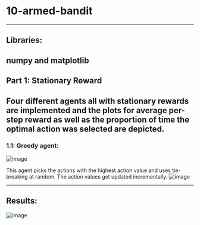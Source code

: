 # 10-armed-bandit

----


## Libraries: 
numpy and matplotlib
----------
## Part 1: Stationary Reward
Four different agents all with stationary rewards are implemented and the plots for average per-step reward as well as the proportion of time the optimal action was selected are depicted.
--------
### 1.1: Greedy agent: 
![image](https://github.com/user-attachments/assets/f5ce4efe-b1cc-4c4a-abaf-181f075a5097)

This agent picks the actions with the highest action value and uses tie-breaking at random. The action values get updated incrementally.
![image](https://github.com/user-attachments/assets/5e59b7e6-9fe2-433b-bc07-ac2ff2c7a801)

-----
## Results: 
![image](https://github.com/user-attachments/assets/1e41e653-e847-4462-a407-bb15b6c271f6)

